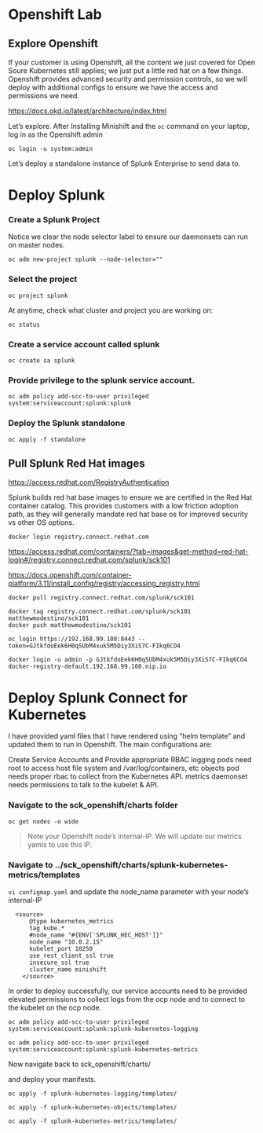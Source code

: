 # Openshift Lab

## Explore Openshift
If your customer is using Openshift, all the content we just covered for Open Soure Kubernetes still applies; we just put a little red hat on a few things. Openshift provides advanced security and permission controls, so we will deploy with additional configs to ensure we have the access and permissions we need. 

https://docs.okd.io/latest/architecture/index.html

Let’s explore. After Installing Minishift and the `oc` command on your laptop, log in as the Openshift admin

```
oc login -u system:admin
```

Let’s deploy a standalone instance of Splunk Enterprise to send data to. 

# Deploy Splunk

### Create a Splunk Project

Notice we clear the node selector label to ensure our daemonsets can run on master nodes. 

```
oc adm new-project splunk --node-selector=""
```

### Select the project

```
oc project splunk
```

At anytime, check what cluster and project you are working on:

```
oc status
```

### Create a service account called splunk

```
oc create sa splunk
```

### Provide privilege to the splunk service account. 

```
oc adm policy add-scc-to-user privileged system:serviceaccount:splunk:splunk
```

### Deploy the Splunk standalone

```
oc apply -f standalone
```

## Pull Splunk Red Hat images

https://access.redhat.com/RegistryAuthentication

Splunk builds red hat base images to ensure we are certified in the Red Hat container catalog. This provides customers with a low friction adoption path, as they will generally mandate red hat base os for improved security vs other OS options. 

```
docker login registry.connect.redhat.com
```

https://access.redhat.com/containers/?tab=images&get-method=red-hat-login#/registry.connect.redhat.com/splunk/sck101

https://docs.openshift.com/container-platform/3.11/install_config/registry/accessing_registry.html

```
docker pull registry.connect.redhat.com/splunk/sck101
```
```
docker tag registry.connect.redhat.com/splunk/sck101 matthewmodestino/sck101
docker push matthewmodestino/sck101
```

```
oc login https://192.168.99.108:8443 --token=GJtkfdoEek6H0qSUbM4xuk5M5Diy3XiS7C-FIkq6CO4
```

```
docker login -u admin -p GJtkfdoEek6H0qSUbM4xuk5M5Diy3XiS7C-FIkq6CO4 docker-registry-default.192.168.99.108.nip.io
```

# Deploy Splunk Connect for Kubernetes

I have provided yaml files that I have rendered using “helm template” and updated them to run in Openshift. The main configurations are: 

Create Service Accounts and Provide appropriate RBAC
logging pods need root to access host file system and /var/log/containers, etc
objects pod needs proper rbac to collect from the Kubernetes API. 
metrics daemonset needs permissions to talk to the kubelet & API.


### Navigate to the sck_openshift/charts folder

```
oc get nodes -o wide
```

> Note your Openshift node’s internal-IP. We will update our metrics yamls to use this IP. 

### Navigate to ../sck_openshift/charts/splunk-kubernetes-metrics/templates

`vi configmap.yaml` and update the node_name parameter with your node’s internal-IP

```
  <source>
      @type kubernetes_metrics
      tag kube.*
      #node_name "#{ENV['SPLUNK_HEC_HOST']}"
      node_name "10.0.2.15"
      kubelet_port 10250
      use_rest_client_ssl true
      insecure_ssl true
      cluster_name minishift
    </source>
```

In order to deploy successfully, our service accounts need to be provided elevated permissions to collect logs from the ocp node and to connect to the kubelet on the ocp node. 

```
oc adm policy add-scc-to-user privileged system:serviceaccount:splunk:splunk-kubernetes-logging

oc adm policy add-scc-to-user privileged system:serviceaccount:splunk:splunk-kubernetes-metrics
```

Now navigate back to sck_openshift/charts/


and deploy your manifests. 

```
oc apply -f splunk-kubernetes-logging/templates/
```

```
oc apply -f splunk-kubernetes-objects/templates/
```
```
oc apply -f splunk-kubernetes-metrics/templates/
```
